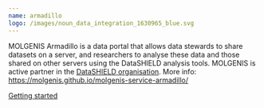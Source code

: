 ```yaml
---
name: armadillo
logo: /images/noun_data_integration_1630965_blue.svg
---
```

MOLGENIS Armadillo is a data portal that allows data stewards to share datasets on a server, and researchers to analyse these data and those shared on other
servers
using the DataSHIELD analysis tools. MOLGENIS is active partner in the [DataSHIELD organisation](https://wiki.datashield.org/). More info: <a
href="https://molgenis.github.io/molgenis-service-armadillo/">https://molgenis.github.io/molgenis-service-armadillo/</a>

[Getting started](https://molgenis.github.io/molgenis-service-armadillo/)